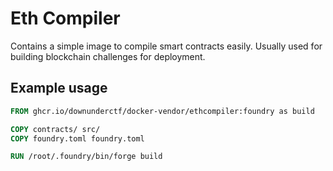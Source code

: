# Eth Compiler

Contains a simple image to compile smart contracts easily. Usually used for
building blockchain challenges for deployment.

## Example usage

```dockerfile
FROM ghcr.io/downunderctf/docker-vendor/ethcompiler:foundry as build

COPY contracts/ src/
COPY foundry.toml foundry.toml

RUN /root/.foundry/bin/forge build

```